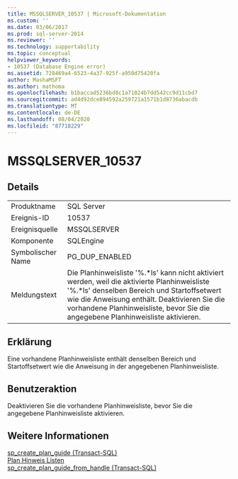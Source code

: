 ```yaml
---
title: MSSQLSERVER_10537 | Microsoft-Dokumentation
ms.custom: ''
ms.date: 03/06/2017
ms.prod: sql-server-2014
ms.reviewer: ''
ms.technology: supportability
ms.topic: conceptual
helpviewer_keywords:
- 10537 (Database Engine error)
ms.assetid: 728469a4-6523-4a37-925f-a950d75420fa
author: MashaMSFT
ms.author: mathoma
ms.openlocfilehash: b1baccad5236bd8c1a71024b7dd542cc9d11cbd7
ms.sourcegitcommit: ad4d92dce894592a259721a1571b1d8736abacdb
ms.translationtype: MT
ms.contentlocale: de-DE
ms.lasthandoff: 08/04/2020
ms.locfileid: "87718229"
---
```

# <a name="mssqlserver_10537"></a>MSSQLSERVER_10537
    
## <a name="details"></a>Details  
  
|||  
|-|-|  
|Produktname|SQL Server|  
|Ereignis-ID|10537|  
|Ereignisquelle|MSSQLSERVER|  
|Komponente|SQLEngine|  
|Symbolischer Name|PG_DUP_ENABLED|  
|Meldungstext|Die Planhinweisliste '%.*ls' kann nicht aktiviert werden, weil die aktivierte Planhinweisliste '%.\*ls' denselben Bereich und Startoffsetwert wie die Anweisung enthält. Deaktivieren Sie die vorhandene Planhinweisliste, bevor Sie die angegebene Planhinweisliste aktivieren.|  
  
## <a name="explanation"></a>Erklärung  
 Eine vorhandene Planhinweisliste enthält denselben Bereich und Startoffsetwert wie die Anweisung in der angegebenen Planhinweisliste.  
  
## <a name="user-action"></a>Benutzeraktion  
 Deaktivieren Sie die vorhandene Planhinweisliste, bevor Sie die angegebene Planhinweisliste aktivieren.  
  
## <a name="see-also"></a>Weitere Informationen  
 [sp_create_plan_guide &#40;Transact-SQL&#41;](/sql/relational-databases/system-stored-procedures/sp-create-plan-guide-transact-sql)   
 [Plan Hinweis Listen](../performance/plan-guides.md)   
 [sp_create_plan_guide_from_handle &#40;Transact-SQL&#41;](/sql/relational-databases/system-stored-procedures/sp-create-plan-guide-from-handle-transact-sql)  
  
  
